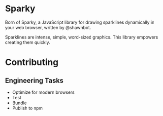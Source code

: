 # Sparky

Born of Sparky, a JavaScript library for drawing sparklines dynamically
in your web browser, written by @shawnbot.

Sparklines are intense, simple, word-sized graphics. This library
empowers creating them quickly.

# Contributing

## Engineering Tasks
- Optimize for modern browsers
- Test
- Bundle
- Publish to npm
